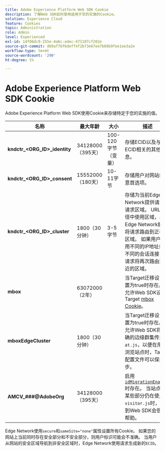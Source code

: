 ```yaml
---
title: Adobe Experience Platform Web SDK Cookie
description: 了解Web SDK如何使用适用于您的实施的Cookie。
solution: Experience Cloud
feature: Cookies
topic: Administration
role: Admin
level: Experienced
exl-id: 14f06dc9-255e-4a6c-adec-471107cf202e
source-git-commit: d69af76f6deff4f2b73e67ee7b69b9fee1ee3a2e
workflow-type: tm+mt
source-wordcount: '290'
ht-degree: 1%

---
```


# Adobe Experience Platform Web SDK Cookie

Adobe Experience Platform Web SDK使用Cookie来存储特定于您的实施的值。

| 名称 | 最大年龄 | 大小 | 描述 |
|---|---|---|---|
| **kndctr_&lt;ORG_ID>_identity** | 34128000（395天） | 100-120字节（变量） | 存储ECID以及与ECID相关的其他信息。 |
| **kndctr_&lt;ORG_ID>_consent** | 15552000（180天） | 10-11字节 | 存储用户对网站的同意首选项。 |
| **kndctr_&lt;ORG_ID>_cluster** | 1800（30分钟） | 3-5字节 | 存储为当前Edge Network提供请求的请求区域。 URL路径中使用区域，以便Edge Network能够将请求路由到正确的区域。 如果用户使用不同的IP地址或以不同的会话连接，则请求将再次路由到最近的区域。 |
| **mbox** | 63072000（2年） | | 当Target迁移设置设置为true时存在。 它允许Web SDK设置Target [mbox Cookie](https://developer.adobe.com/target/implement/client-side/atjs/atjs-cookies/)。 |
| **mboxEdgeCluster** | 1800（30分钟） | | 当Target迁移设置设置为true时存在。 它允许Web SDK将正确的边缘群集传递给`at.js`，以便在用户浏览站点时，Target配置文件可以保持同步。 |
| **AMCV_###@AdobeOrg** | 34128000（395天） | | 启用[`idMigrationEnabled`](https://experienceleague.adobe.com/en/docs/experience-platform/web-sdk/commands/configure/idmigrationenabled)时存在。 当站点的某些部分仍在使用`visitor.js`时，转换到Web SDK会很有帮助。 |

Edge Network使用`secure`和`sameSite="none"`属性设置所有Cookie。 如果您的网站上当前同时存在安全部分和不安全部分，则用户标识可能会不准确。 当用户从网站的安全区域导航到非安全区域时，Edge Network使用请求生成新的`ECID`。
